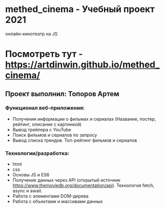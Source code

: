 # methed_cinema - Учебный проект 2021
онлайн-кинотеатр на JS
# Посмотреть тут - https://artdinwin.github.io/methed_cinema/

## Проект выполнил: Топоров Артем

### Функционал веб-приложения:
- Получения информации о фильмах и сериалах (Название, постер, рейтинг, описание с картинкой)
- Вывод трейлера с YouTube
- Поиск фильмов и сериалов по запросу
- Вывод списка трендов. Топ-рейтинг фильмов и сериалов

### Технологии/разработка:
- html
- css
- Основы JS и ES6
- Получение данных через API (открытый источник https://www.themoviedb.org/documentation/api). Технология fetch, async и await. 
- Работа с элементами DOM-дерева
- Работа с объектами и массивами данных


